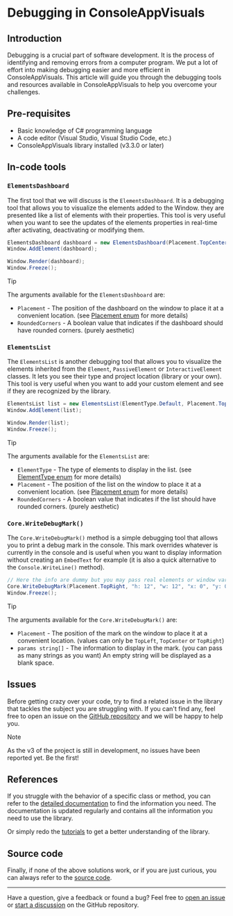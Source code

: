 # Debugging in ConsoleAppVisuals

## Introduction

Debugging is a crucial part of software development. It is the process of identifying and removing errors from a computer program. We put a lot of effort into making debugging easier and more efficient in ConsoleAppVisuals. This article will guide you through the debugging tools and resources available in ConsoleAppVisuals to help you overcome your challenges.

## Pre-requisites

- Basic knowledge of C# programming language
- A code editor (Visual Studio, Visual Studio Code, etc.)
- ConsoleAppVisuals library installed (v3.3.0 or later)

## In-code tools

### `ElementsDashboard`

The first tool that we will discuss is the `ElementsDashboard`. It is a debugging tool that allows you to visualize the elements added to the Window. they are presented like a list of elements with their properties. This tool is very useful when you want to see the updates of the elements properties in real-time after activating, deactivating or modifying them.

```csharp
ElementsDashboard dashboard = new ElementsDashboard(Placement.TopCenter, false);
Window.AddElement(dashboard);

Window.Render(dashboard);
Window.Freeze();
```

<!-- TODO:  ADD DEMO VISUAL HERE -->

> [!TIP]
> The arguments available for the `ElementsDashboard` are:
>
> - `Placement` - The position of the dashboard on the window to place it at a convenient location. (see [Placement enum](https://morgankryze.github.io/ConsoleAppVisuals/references/ConsoleAppVisuals.Enums.Placement.html) for more details)
> - `RoundedCorners` - A boolean value that indicates if the dashboard should have rounded corners. (purely aesthetic)

### `ElementsList`

The `ElementsList` is another debugging tool that allows you to visualize the elements inherited from the `Element`, `PassiveElement` or `InteractiveElement` classes. It lets you see their type and project location (library or your own). This tool is very useful when you want to add your custom element and see if they are recognized by the library.

```csharp
ElementsList list = new ElementsList(ElementType.Default, Placement.TopCenter, false);
Window.AddElement(list);

Window.Render(list);
Window.Freeze();
```

<!-- TODO:  ADD DEMO VISUAL HERE -->

> [!TIP]
> The arguments available for the `ElementsList` are:
>
> - `ElementType` - The type of elements to display in the list. (see [ElementType enum](https://morgankryze.github.io/ConsoleAppVisuals/references/ConsoleAppVisuals.Enums.ElementType.html) for more details)
> - `Placement` - The position of the list on the window to place it at a convenient location. (see [Placement enum](https://morgankryze.github.io/ConsoleAppVisuals/references/ConsoleAppVisuals.Enums.Placement.html) for more details)
> - `RoundedCorners` - A boolean value that indicates if the list should have rounded corners. (purely aesthetic)

### `Core.WriteDebugMark()`

The `Core.WriteDebugMark()` method is a simple debugging tool that allows you to print a debug mark in the console. This mark overrides whatever is currently in the console and is useful when you want to display information without creating an `EmbedText` for example (it is also a quick alternative to the `Console.WriteLine()` method).

```csharp
// Here the info are dummy but you may pass real elements or window variables
Core.WriteDebugMark(Placement.TopRight, "h: 12", "w: 12", "x: 0", "y: 0");
Window.Freeze();
```

<!-- TODO:  ADD DEMO VISUAL HERE -->

> [!TIP]
> The arguments available for the `Core.WriteDebugMark()` are:
>
> - `Placement` - The position of the mark on the window to place it at a convenient location. (values can only be `TopLeft`, `TopCenter` or `TopRight`)
> - `params string[]` - The information to display in the mark. (you can pass as many strings as you want) An empty string will be displayed as a blank space.

## Issues

Before getting crazy over your code, try to find a related issue in the library that tackles the subject you are struggling with. If you can't find any, feel free to open an issue on the [GitHub repository](https://github.com/MorganKryze/ConsoleAppVisuals/issues) and we will be happy to help you.

> [!NOTE]
> As the v3 of the project is still in development, no issues have been reported yet. Be the first!

## References

If you struggle with the behavior of a specific class or method, you can refer to the [detailed documentation](https://morgankryze.github.io/ConsoleAppVisuals/references/index.html) to find the information you need. The documentation is updated regularly and contains all the information you need to use the library.

Or simply redo the [tutorials](https://morgankryze.github.io/ConsoleAppVisuals/introduction/first_app.html) to get a better understanding of the library.

## Source code

Finally, if none of the above solutions work, or if you are just curious, you can always refer to the [source code](https://github.com/MorganKryze/ConsoleAppVisuals/tree/main/src/ConsoleAppVisuals).

---

Have a question, give a feedback or found a bug? Feel free to [open an issue](https://github.com/MorganKryze/ConsoleAppVisuals/issues) or [start a discussion](https://github.com/MorganKryze/ConsoleAppVisuals/discussions) on the GitHub repository.
